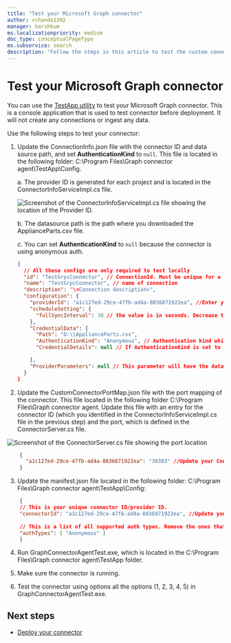 ```yaml
---
title: "Test your Microsoft Graph connector"
author: rchanda1392
manager: harshkum
ms.localizationpriority: medium
doc_type: conceptualPageType
ms.subservice: search
description: "Follow the steps in this article to test the custom connector you built using the Microsoft Graph connectors SDK."
---
```


# Test your Microsoft Graph connector

You can use the [TestApp utility](/graph/custom-connector-sdk-testapp) to test your Microsoft Graph connector. This is a console application that is used to test connector before deployment. It will not create any connections or ingest any data.

Use the following steps to test your connector:

1. Update the ConnectionInfo.json file with the connector ID and data source path, and set **AuthenticationKind** to `null`. This file is located in the following folder: C:\Program Files\Graph connector agent\TestApp\Config.

    a. The provider ID is generated for each project and is located in the ConnectorInfoServiceImpl.cs file.
    
    ![Screenshot of the ConnectorInfoServiceImpl.cs file showing the location of the Provider ID.](images/connectors-sdk/providerid.png)

    b. The datasource path is the path where you downloaded the ApplianceParts.csv file.

    c. You can set **AuthenticationKind** to `null` because the connector is using anonymous auth.

    ```json
    {
      // All these configs are only required to test locally
      "id": "TestGrpcConnector", // ConnectionId. Must be unique for a tenant. Change this for each crawlTest
      "name": "TestGrpcConnector", // name of connection
      "description": "\<Connection description>",
      "configuration": {
        "providerId": "a1c127ed-29ce-47fb-ad4a-8836871922ea", //Enter your ConnectorUniqueId
        "scheduleSetting": {
          "fullSyncInterval": 30 // the value is in seconds. Decrease this to run consecutive tests on the same connectionId
        },
        "CredentialData": {
          "Path": "D:\\ApplianceParts.csv",
          "AuthenticationKind": "Anonymous", // Authentication kind which connector supports eg: basic, windows, anonymous, oauth2.client_credentials
          "CredentialDetails": null // If AuthenticationKind is set to something different, use { "loginId": "", "loginSecret": "" } here
    
        },
        "ProviderParameters": null // This parameter will have the data/configuration given during connection creation time. Will be present in JSON serialized format
      }
    }

    ```


2. Update the CustomConnectorPortMap.json file with the port mapping of the connector. This file located in the following folder C:\Program Files\Graph connector agent. Update this file with an entry for the connector ID (which you identified in the ConnectorInfoServiceImpl.cs file in the previous step) and the port, which is defined in the ConnectorServer.cs file.

![Screenshot of the ConnectorServer.cs file showing the port location](images/connectors-sdk/portmap.png)

```json
    {
      "a1c127ed-29ce-47fb-ad4a-8836871922ea": "30303" //Update your ConnectorUniqueId and Port information
    }

```

3. Update the manifest.json file located in the following folder: C:\Program Files\Graph connector agent\TestApp\Config:

```json
    {
    // This is your unique connector ID/provider ID.
    "connectorId": "a1c127ed-29ce-47fb-ad4a-8836871922ea", //Update your ConnectorUniqueId here
    
    // This is a list of all supported auth types. Remove the ones that the connector does not support.
    "authTypes": [ "Anonymous" ]   
    }

```

4. Run GraphConnectorAgentTest.exe, which is located in the C:\Program Files\Graph connector agent\TestApp folder.

5. Make sure the connector is running.

6. Test the connector using options all the options (1, 2, 3, 4, 5) in GraphConnectorAgentTest.exe.

## Next steps

* [Deploy your connector](/graph/custom-connector-sdk-sample-hosting)
